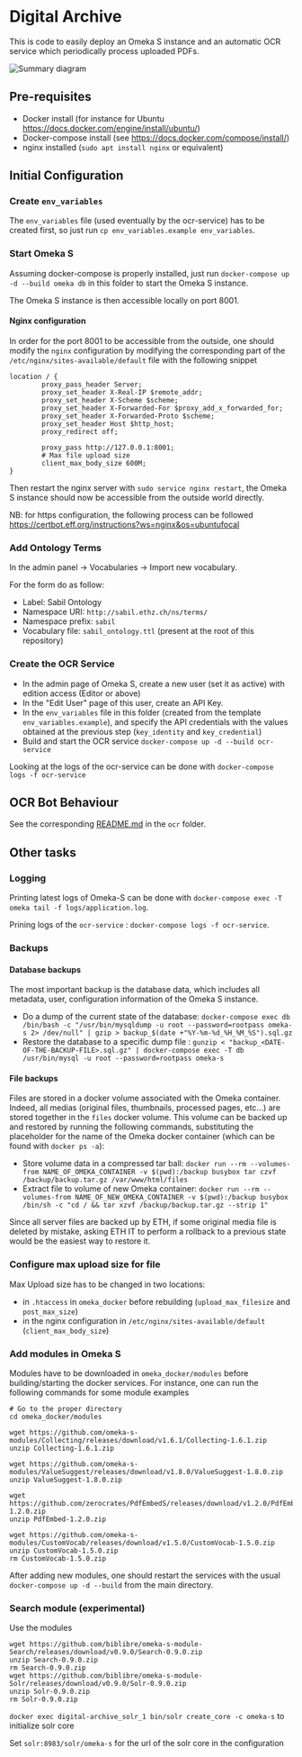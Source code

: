 # Digital Archive

This is code to easily deploy an Omeka S instance and an automatic OCR service which periodically process uploaded PDFs.

![Summary diagram](./docs/summary.svg)

## Pre-requisites

- Docker install (for instance for Ubuntu https://docs.docker.com/engine/install/ubuntu/)
- Docker-compose install (see https://docs.docker.com/compose/install/)
- nginx installed (`sudo apt install nginx` or equivalent)

## Initial Configuration

### Create `env_variables`

The `env_variables` file (used eventually by the ocr-service) has to be created first, so just run `cp env_variables.example env_variables`.

### Start Omeka S

Assuming docker-compose is properly installed, just run `docker-compose up -d --build omeka db` in this folder to start the Omeka S instance.

The Omeka S instance is then accessible locally on port 8001.

#### Nginx configuration

In order for the port 8001 to be accessible from the outside, one should modify the `nginx` configuration by modifying the corresponding part of the `/etc/nginx/sites-available/default` file with the following snippet
```
location / {
        proxy_pass_header Server;
        proxy_set_header X-Real-IP $remote_addr;
        proxy_set_header X-Scheme $scheme;
        proxy_set_header X-Forwarded-For $proxy_add_x_forwarded_for;
        proxy_set_header X-Forwarded-Proto $scheme;
        proxy_set_header Host $http_host;
        proxy_redirect off;

        proxy_pass http://127.0.0.1:8001;
        # Max file upload size
        client_max_body_size 600M;
}
```

Then restart the nginx server with `sudo service nginx restart`, the Omeka S instance should now be accessible from the outside world directly.

NB: for https configuration, the following process can be followed https://certbot.eff.org/instructions?ws=nginx&os=ubuntufocal

### Add Ontology Terms

In the admin panel -> Vocabularies -> Import new vocabulary.

For the form do as follow:
- Label: Sabil Ontology
- Namespace URI: `http://sabil.ethz.ch/ns/terms/`
- Namespace prefix: `sabil`
- Vocabulary file: `sabil_ontology.ttl` (present at the root of this repository)

### Create the OCR Service

- In the admin page of Omeka S, create a new user (set it as active) with edition access (Editor or above)
- In the "Edit User" page of this user, create an API Key.
- In the `env_variables` file in this folder (created from the template `env_variables.example`), and specify the API credentials with the values obtained at the previous step (`key_identity` and `key_credential`)
- Build and start the OCR service `docker-compose up -d --build ocr-service`

Looking at the logs of the ocr-service can be done with `docker-compose logs -f ocr-service`

## OCR Bot Behaviour

See the corresponding [README.md](ocr_service) in the `ocr` folder.

## Other tasks

### Logging

Printing latest logs of Omeka-S can be done with `docker-compose exec -T omeka tail -f logs/application.log`.

Prining logs of the `ocr-service` : `docker-compose logs -f ocr-service`.

### Backups

#### Database backups

The most important backup is the database data, which includes all metadata, user, configuration information of the Omeka S instance.

- Do a dump of the current state of the database: `docker-compose exec db /bin/bash -c "/usr/bin/mysqldump -u root --password=rootpass omeka-s 2> /dev/null" | gzip > backup_$(date +"%Y-%m-%d_%H_%M_%S").sql.gz`
- Restore the database to a specific dump file : `gunzip < "backup_<DATE-OF-THE-BACKUP-FILE>.sql.gz" | docker-compose exec -T db /usr/bin/mysql -u root --password=rootpass omeka-s`

#### File backups

Files are stored in a docker volume associated with the Omeka container. Indeed, all medias (original files, thumbnails, processed pages, etc...) are stored together in the `files` docker volume. This volume can be backed up and restored by running the following commands, substituting the placeholder for the name of the Omeka docker container (which can be found with `docker ps -a`):

- Store volume data in a compressed tar ball: `docker run --rm --volumes-from NAME_OF_OMEKA_CONTAINER -v $(pwd):/backup busybox tar czvf /backup/backup.tar.gz /var/www/html/files`
- Extract file to volume of new Omeka container: `docker run --rm --volumes-from NAME_OF_NEW_OMEKA_CONTAINER -v $(pwd):/backup busybox /bin/sh -c "cd / && tar xzvf /backup/backup.tar.gz --strip 1"`

Since all server files are backed up by ETH, if some original media file is deleted by mistake, asking ETH IT to perform a rollback to a previous state would be the easiest way to restore it.

### Configure max upload size for file

Max Upload size has to be changed in two locations:
- in `.htaccess` in `omeka_docker` before rebuilding (`upload_max_filesize` and `post_max_size`)
- in the nginx configuration in `/etc/nginx/sites-available/default` (`client_max_body_size`)

### Add modules in Omeka S

Modules have to be downloaded in `omeka_docker/modules` before building/starting the docker services. For instance, one can run the following commands for some module examples
```
# Go to the proper directory
cd omeka_docker/modules

wget https://github.com/omeka-s-modules/Collecting/releases/download/v1.6.1/Collecting-1.6.1.zip
unzip Collecting-1.6.1.zip

wget https://github.com/omeka-s-modules/ValueSuggest/releases/download/v1.8.0/ValueSuggest-1.8.0.zip
unzip ValueSuggest-1.8.0.zip

wget https://github.com/zerocrates/PdfEmbedS/releases/download/v1.2.0/PdfEmbed-1.2.0.zip
unzip PdfEmbed-1.2.0.zip

wget https://github.com/omeka-s-modules/CustomVocab/releases/download/v1.5.0/CustomVocab-1.5.0.zip
unzip CustomVocab-1.5.0.zip
rm CustomVocab-1.5.0.zip
```

After adding new modules, one should restart the services with the usual `docker-compose up -d --build` from the main directory.

### Search module (experimental)

Use the modules
```
wget https://github.com/biblibre/omeka-s-module-Search/releases/download/v0.9.0/Search-0.9.0.zip
unzip Search-0.9.0.zip
rm Search-0.9.0.zip
wget https://github.com/biblibre/omeka-s-module-Solr/releases/download/v0.9.0/Solr-0.9.0.zip
unzip Solr-0.9.0.zip
rm Solr-0.9.0.zip
```

`docker exec digital-archive_solr_1 bin/solr create_core -c omeka-s` to initialize solr core

Set `solr:8983/solr/omeka-s` for the url of the solr core in the configuration
